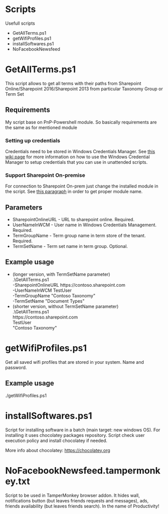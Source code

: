 # Scripts
Usefull scripts
<ul>
<li> GetAllTerms.ps1 </li>
<li> getWifiProfiles.ps1 </li>
<li> installSoftwares.ps1 </li>
<li> NoFacebookNewsfeed </li>
</ul>

<h1>GetAllTerms.ps1</h1>
This script allows to get all terms with their paths from Sharepoint Online/Sharepoint 2016/Sharepoint 2013 from particular Taxonomy Group or Term Set

<h2>Requirements</h2>
My script base on PnP-Powershell module. So basically requirements are the same as for mentioned module
<h3>Setting up credentials</h3>
Credentials need to be stored in Windows Credentials Manager.
See <a href="https://github.com/SharePoint/PnP-PowerShell/wiki/How-to-use-the-Windows-Credential-Manager-to-ease-authentication-with-PnP-PowerShell">this wiki page</a> for more information on how to use the Windows Credential Manager to setup credentials that you can use in unattended scripts.
<h3>Support Sharepoint On-premise</h3>
For connection to Sharepoint On-prem just change the installed module in the script.
See <a href="https://github.com/SharePoint/PnP-PowerShell#powershell-gallery">this paragraph</a> in order to get proper module name.
<h2>Parameters</h2>
<ul>
<li>SharepointOnlineURL - URL to sharepoint online. Required.</li>
<li>UserNameInWCM - User name in Windows Credentials Management. Required.</li>
<li>TermGroupName - Term group name in term store of the tenant. Required.</li>
<li>TermSetName - Term set name in term group. Optional.</li>
</ul>

<h2>Example usage</h2>
<ul><li>(longer version, with TermSetName parameter)<br>
.\GetAllTerms.ps1 <br>
-SharepointOnlineURL https://contoso.sharepoint.com <br>
-UserNameInWCM TestUser <br>
-TermGroupName "Contoso Taxonomy" <br>
-TermSetName "Document Types" </li> 
<li>(shorter version, without TermSetName parameter)<br>
.\GetAllTerms.ps1 <br>
https://contoso.sharepoint.com <br>
TestUser <br>
"Contoso Taxonomy" </li></ul>

<h1>getWifiProfiles.ps1</h1>
Get all saved wifi profiles that are stored in your system. Name and password.
<h2>Example usage</h2>
./getWifiProfiles.ps1
<h1>installSoftwares.ps1</h1>
Script for installing software in a batch (main target: new windows OS).
For installing it uses chocolatey packages repository.
Script check user execution policy and install chocolatey if needed.

More info about chocolatey: 
<a href="https://chocolatey.org">https://chocolatey.org</a>

<h1>NoFacebookNewsfeed.tampermonkey.txt</h1>
Script to be used in TamperMonkey browser addon. It hides wall, notifications button (but leaves friends requests and messages), ads, friends availability (but leaves friends search).
In the name of Productivity!
